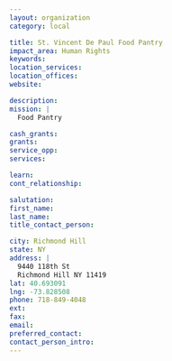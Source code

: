 ```yaml
---
layout: organization
category: local

title: St. Vincent De Paul Food Pantry
impact_area: Human Rights
keywords: 
location_services: 
location_offices: 
website: 

description: 
mission: |
  Food Pantry

cash_grants: 
grants: 
service_opp: 
services: 

learn: 
cont_relationship: 

salutation: 
first_name: 
last_name: 
title_contact_person: 

city: Richmond Hill
state: NY
address: |
  9440 118th St  
  Richmond Hill NY 11419
lat: 40.693091
lng: -73.828508
phone: 718-849-4048
ext: 
fax: 
email: 
preferred_contact: 
contact_person_intro: 
---
```

